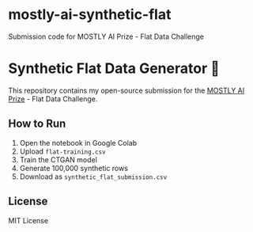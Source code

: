 # mostly-ai-synthetic-flat
Submission code for MOSTLY AI Prize - Flat Data Challenge

# Synthetic Flat Data Generator 🧬
This repository contains my open-source submission for the [MOSTLY AI Prize](https://mostly.ai) - Flat Data Challenge.

## How to Run
1. Open the notebook in Google Colab
2. Upload `flat-training.csv`
3. Train the CTGAN model
4. Generate 100,000 synthetic rows
5. Download as `synthetic_flat_submission.csv`

## License
MIT License
